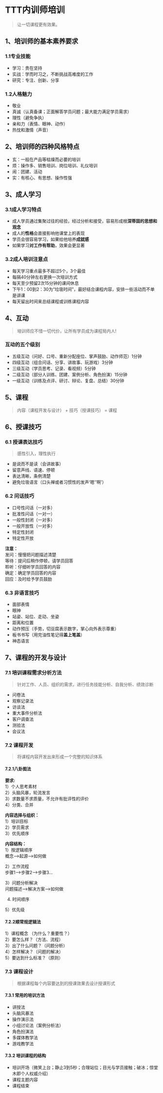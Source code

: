 # TTT内训师培训
> 让一切课程更有效果。  

## 1、培训师的基本素养要求

### 1.1专业技能 
* 学习：贵在坚持  
* 实战：学而时习之，不断挑战高难度的工作
* 研究：专注、创新、分享

### 1.2人格魅力
* 敬业
* 真诚（认真备课；正面解答学员问题；最大能力满足学员需求）
* 理性（避免争执）
* 亲和力（表情、眼神、动作）
* 热忱和激情（声音）

## 2、培训师的四种风格特点
* 玄：一般在产品等枯燥而必要的培训
* 烦：操作多、销售培训、岗位培训、礼仪培训
* 闹：团建、活动
* 实：有核心、有思想、操作性强

## 3、成人学习
### 3.1成人学习特点
* 成人学员通过集聚过往的经验，经过分析和接受，容易形成根**深蒂固的思想和观念**
* 成人的**性格**会直接影响他课堂上的表现
* 学员会很容易学习，如果给他培养**成就感**
* 如果学习**对工作有帮助**，效果会更显著

### 3.2成人培训注意点
* 每天学习重点最多不超过5个，3个最佳
* 每隔40分钟左右更换一次培训方式
* 每天至少预留2次15分钟的课间休息
* 下午1：00到2：30为“垃圾时间”，最好结合课程内容，安排一些活动而不单是讲课
* 每天留出时间来总结课程或训练课程内容

## 4、互动
> 培训师应不惜一切代价，让所有学员成为课程局内人!

### 互动的五个级别
* 五级互动（问好、口号、重新分配座位、掌声鼓励、动作师范）1分钟
* 四级互动（组合问话、分享、讲故事、玩游戏）3分钟
* 三级互动（学员思考、记录、看视频）5分钟
* 二级互动（部分人训练、团建、案例分析、角色扮演）15分钟
* 一级互动（训练及点评、研讨、辩论、复盘、总结）30分钟

## 5、课程
> 内容（课程开发与设计） + 技巧（授课技巧） = 课程

## 6、授课技巧
### 6.1 授课表达技巧
> 感性引入，理性执行

* 是说而不是读（会讲故事）
* 留意声线、语速、停顿
* 表达清晰，条例清楚
* 避免垃圾语言（口头禅或者习惯性的发声‘嗯’‘啊’）
### 6.2 问话技巧
* 口号性问话（一对多）
* 批准性问话（一对一）
* 一般性封闭（一对多）
* 一般开放性（一对多）
* 特定性封闭
* 特定性开放

**注意：**  
发问：慢慢把问题描述清楚  
等待：提问后稍作停顿，请学员回答  
聆听：仔细听学员回答的内容  
确定：确定学员回答的内容  
回应：及时给予学员鼓励  

### 6.3 非语言技巧
* 面部表情
* 眼神
* 站姿、站位、走动、坐姿
* 距离和位置
* 动作预压（手势，切豆腐表示数字，掌心向外表示尊重）
* 板书书写（用完油性笔记得**盖上笔盖**）
* 神态语言

## 7、课程的开发与设计
### 7.1 培训课程需求分析方法
> 针对工作、人员、组织的需求，进行任务技能分析、自我分析、绩效诊断  

* 问卷法
* 观察记录法
* 访谈法
* 重大事件分析法
* 客户调查法
* 测验法
* 会议法

### 7.2 课程开发
> 将课程内容开发出来形成一个完整的知识体系

#### 7.2.1八卦图法
**要求:**  
1）个人思考素材  
2）头脑风暴，轮流发言  
3）求数量不求质量，不允许有批评性的评价  
4）分类、合并

**内容选择与组织：**  
1）培训目标  
2）学员需求  
3）优先顺序  

**内容结构：**  
1）按逻辑顺序  
概念-->起源-->如何做  

2）工作流程  
步骤1-->步骤2-->步骤3...   

3）问题分析解决  
问题描述-->解决方案-->如何做  

4)  时间顺序  

5）优先级  

#### 7.2.2顺常规逻辑法
1）课程概念 （为什么？重要性？）  
2）要怎么样？（方法、流程）  
3）出了什么问题？（问题分析）  
4）怎样解决？（问题的解决）  
5）要达到什么标准？（原则）


### 7.3 课程设计
> 根据课程每个内容要达到的授课效果去设计授课形式  

#### 7.3.1 常用的培训方法
* 讲授法
* 头脑风暴法
* 操作演示法
* 小组讨论法（案例分析法）
* 角色扮演法
* 多媒体教学法
* 游戏教学法

#### 7.3.2 培训课程的结构
* 培训开场（微笑上台；静止3到5秒；合理站位；目光与学员接触；破冰；惊堂木即个人权威介绍）
* 课程主题内容
* 课程结束


